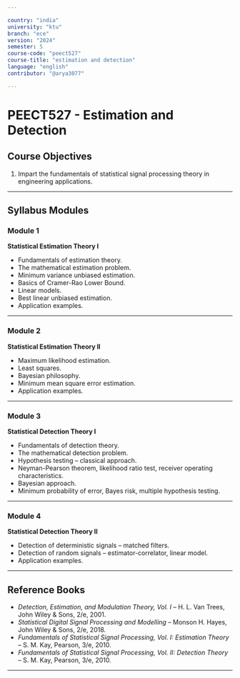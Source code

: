 ```yaml
---

country: "india"
university: "ktu"
branch: "ece"
version: "2024"
semester: 5
course-code: "peect527"
course-title: "estimation and detection"
language: "english"
contributor: "@arya3077"

---
```


# PEECT527 - Estimation and Detection

## Course Objectives

1. Impart the fundamentals of statistical signal processing theory in engineering applications.

---

## Syllabus Modules

### Module 1
**Statistical Estimation Theory I**  
- Fundamentals of estimation theory.  
- The mathematical estimation problem.  
- Minimum variance unbiased estimation.  
- Basics of Cramer-Rao Lower Bound.  
- Linear models.  
- Best linear unbiased estimation.  
- Application examples.

---

### Module 2
**Statistical Estimation Theory II**  
- Maximum likelihood estimation.  
- Least squares.  
- Bayesian philosophy.  
- Minimum mean square error estimation.  
- Application examples.

---

### Module 3
**Statistical Detection Theory I**  
- Fundamentals of detection theory.  
- The mathematical detection problem.  
- Hypothesis testing – classical approach.  
- Neyman-Pearson theorem, likelihood ratio test, receiver operating characteristics.  
- Bayesian approach.  
- Minimum probability of error, Bayes risk, multiple hypothesis testing.

---

### Module 4
**Statistical Detection Theory II**  
- Detection of deterministic signals – matched filters.  
- Detection of random signals – estimator-correlator, linear model.  
- Application examples.

---

## Reference Books

- *Detection, Estimation, and Modulation Theory, Vol. I* – H. L. Van Trees, John Wiley & Sons, 2/e, 2001.  
- *Statistical Digital Signal Processing and Modelling* – Monson H. Hayes, John Wiley & Sons, 2/e, 2018.  
- *Fundamentals of Statistical Signal Processing, Vol. I: Estimation Theory* – S. M. Kay, Pearson, 3/e, 2010.  
- *Fundamentals of Statistical Signal Processing, Vol. II: Detection Theory* – S. M. Kay, Pearson, 3/e, 2010.  

---
